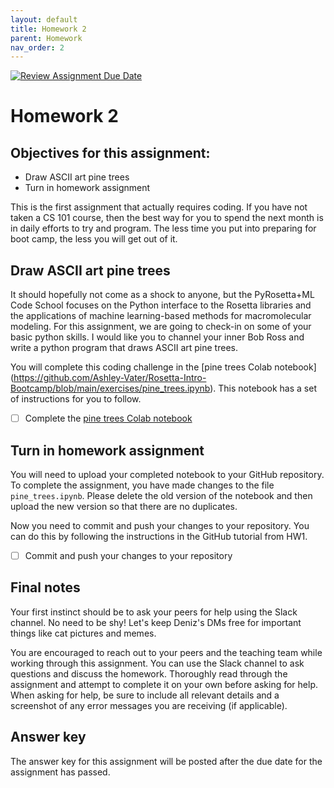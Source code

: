 ```yaml
---
layout: default
title: Homework 2
parent: Homework
nav_order: 2
---
```


[![Review Assignment Due Date](https://classroom.github.com/assets/deadline-readme-button-24ddc0f5d75046c5622901739e7c5dd533143b0c8e959d652212380cedb1ea36.svg)](https://classroom.github.com/a/3ZgwMM4l)
# Homework 2

## Objectives for this assignment:
* Draw ASCII art pine trees
* Turn in homework assignment


This is the first assignment that actually requires coding. If you have not taken a CS 101 course, then the best way for you to spend the next month is in daily efforts to try and program. The less time you put into preparing for boot camp, the less you will get out of it.


## Draw ASCII art pine trees

It should hopefully not come as a shock to anyone, but the PyRosetta+ML Code School focuses on the Python interface to the Rosetta libraries and the applications of machine learning-based methods for macromolecular modeling. For this assignment, we are going to check-in on some of your basic python skills. I would like you to channel your inner Bob Ross and write a python program that draws ASCII art pine trees.

You will complete this coding challenge in the [pine trees Colab notebook] (https://github.com/Ashley-Vater/Rosetta-Intro-Bootcamp/blob/main/exercises/pine_trees.ipynb). This notebook has a set of instructions for you to follow.

* [ ] Complete the [pine trees Colab notebook](exercises/pine_trees.ipynb)

## Turn in homework assignment

You will need to upload your completed notebook to your GitHub repository. To complete the assignment, you have made changes to the file `pine_trees.ipynb`.  Please delete the old version of the notebook and then upload the new version so that there are no duplicates.

Now you need to commit and push your changes to your repository. You can do this by following the instructions in the GitHub tutorial from HW1. 

* [ ] Commit and push your changes to your repository

## Final notes

Your first instinct should be to ask your peers for help using the Slack channel. No need to be shy! Let's keep Deniz's DMs free for important things like cat pictures and memes.

You are encouraged to reach out to your peers and the teaching team while working through this assignment. You can use the Slack channel to ask questions and discuss the homework. Thoroughly read through the assignment and attempt to complete it on your own before asking for help. When asking for help, be sure to include all relevant details and a screenshot of any error messages you are receiving (if applicable). 

## Answer key

The answer key for this assignment will be posted after the due date for the assignment has passed.
